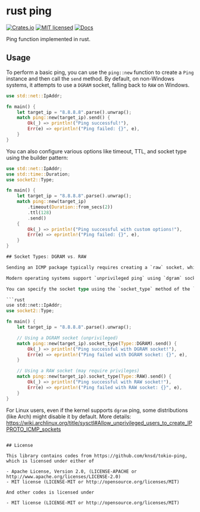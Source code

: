 # rust ping

[![Crates.io](https://img.shields.io/crates/v/ping.svg)](https://crates.io/crates/ping)
[![MIT licensed](https://img.shields.io/badge/license-MIT-blue.svg)](./LICENSE)
[![Docs](https://docs.rs/ping/badge.svg)](https://docs.rs/ping/)

Ping function implemented in rust.

## Usage

To perform a basic ping, you can use the `ping::new` function to create a `Ping` instance and then call the `send` method. By default, on non-Windows systems, it attempts to use a `DGRAM` socket, falling back to `RAW` on Windows.

```rust
use std::net::IpAddr;

fn main() {
    let target_ip = "8.8.8.8".parse().unwrap();
    match ping::new(target_ip).send() {
        Ok(_) => println!("Ping successful!"),
        Err(e) => eprintln!("Ping failed: {}", e),
    }
}
```

You can also configure various options like timeout, TTL, and socket type using the builder pattern:

```rust
use std::net::IpAddr;
use std::time::Duration;
use socket2::Type;

fn main() {
    let target_ip = "8.8.8.8".parse().unwrap();
    match ping::new(target_ip)
        .timeout(Duration::from_secs(2))
        .ttl(128)
        .send()
    {
        Ok(_) => println!("Ping successful with custom options!"),
        Err(e) => eprintln!("Ping failed: {}", e),
    }
}

## Socket Types: DGRAM vs. RAW

Sending an ICMP package typically requires creating a `raw` socket, which often demands special privileges (e.g., running with `sudo` on Linux). This can introduce security risks.

Modern operating systems support `unprivileged ping` using `dgram` sockets, which do not require elevated privileges.

You can specify the socket type using the `socket_type` method of the `Ping` builder.

```rust
use std::net::IpAddr;
use socket2::Type;

fn main() {
    let target_ip = "8.8.8.8".parse().unwrap();

    // Using a DGRAM socket (unprivileged)
    match ping::new(target_ip).socket_type(Type::DGRAM).send() {
        Ok(_) => println!("Ping successful with DGRAM socket!"),
        Err(e) => eprintln!("Ping failed with DGRAM socket: {}", e),
    }

    // Using a RAW socket (may require privileges)
    match ping::new(target_ip).socket_type(Type::RAW).send() {
        Ok(_) => println!("Ping successful with RAW socket!"),
        Err(e) => eprintln!("Ping failed with RAW socket: {}", e),
    }
}
```

For Linux users, even if the kernel supports `dgram` ping, some distributions (like Arch) might disable it by default. More details: https://wiki.archlinux.org/title/sysctl#Allow_unprivileged_users_to_create_IPPROTO_ICMP_sockets
```

## License

This library contains codes from https://github.com/knsd/tokio-ping, which is licensed under either of

- Apache License, Version 2.0, (LICENSE-APACHE or http://www.apache.org/licenses/LICENSE-2.0)
- MIT license (LICENSE-MIT or http://opensource.org/licenses/MIT)

And other codes is licensed under

- MIT license (LICENSE-MIT or http://opensource.org/licenses/MIT)

